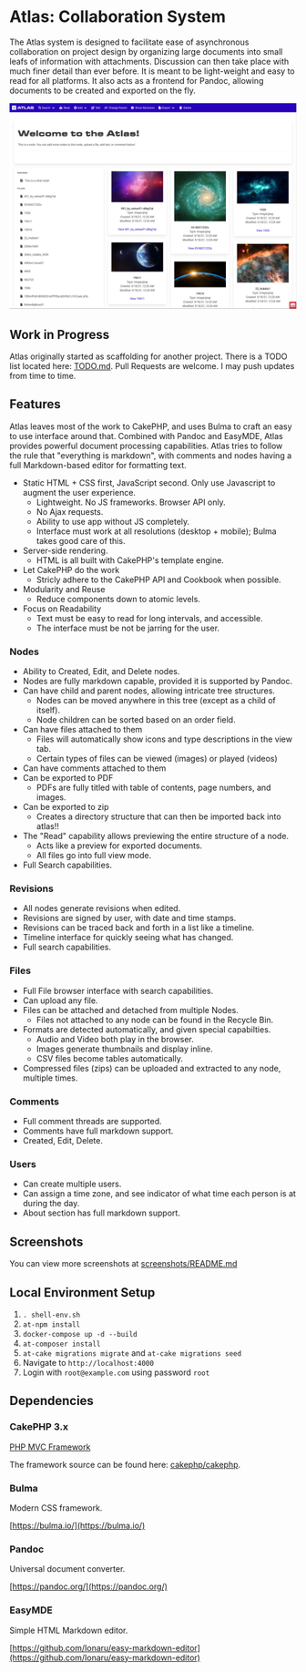 # Atlas: Collaboration System

The Atlas system is designed to facilitate ease of asynchronous collaboration on project design by organizing large documents into small leafs of information with attachments. Discussion can then take place with much finer detail than ever before. It is meant to be light-weight and easy to read for all platforms. It also acts as a frontend for Pandoc, allowing documents to be created and exported on the fly. 

![Welcome Node](screenshots/node1.png "Welcome Node")

## Work in Progress

Atlas originally started as scaffolding for another project. There is a TODO list located here: [TODO.md](TODO.md). Pull Requests are welcome. I may push updates from time to time.

## Features

Atlas leaves most of the work to CakePHP, and uses Bulma to craft an easy to use interface around that. Combined with Pandoc and EasyMDE, Atlas provides powerful document processing capabilities. Atlas tries to follow the rule that "everything is markdown", with comments and nodes having a full Markdown-based editor for formatting text. 

- Static HTML + CSS first, JavaScript second. Only use Javascript to augment the user experience.
    + Lightweight. No JS frameworks. Browser API only. 
    + No Ajax requests. 
    + Ability to use app without JS completely. 
    + Interface must work at all resolutions (desktop + mobile); Bulma takes good care of this.
- Server-side rendering.
    + HTML is all built with CakePHP's template engine. 
- Let CakePHP do the work
    + Stricly adhere to the CakePHP API and Cookbook when possible. 
- Modularity and Reuse
    + Reduce components down to atomic levels.
- Focus on Readability
    + Text must be easy to read for long intervals, and accessible. 
    + The interface must be not be jarring for the user. 

### Nodes

 - Ability to Created, Edit, and Delete nodes. 
 - Nodes are fully markdown capable, provided it is supported by Pandoc. 
 - Can have child and parent nodes, allowing intricate tree structures. 
    + Nodes can be moved anywhere in this tree (except as a child of itself). 
    + Node children can be sorted based on an order field.
 - Can have files attached to them
    + Files will automatically show icons and type descriptions in the view tab. 
    + Certain types of files can be viewed (images) or played (videos)
 - Can have comments attached to them
 - Can be exported to PDF
    + PDFs are fully titled with table of contents, page numbers, and images. 
 - Can be exported to zip
    + Creates a directory structure that can then be imported back into atlas!!
 - The "Read" capability allows previewing the entire structure of a node.
    + Acts like a preview for exported documents. 
    + All files go into full view mode. 
 - Full Search capabilities.

### Revisions
 - All nodes generate revisions when edited.
 - Revisions are signed by user, with date and time stamps. 
 - Revisions can be traced back and forth in a list like a timeline. 
 - Timeline interface for quickly seeing what has changed. 
 - Full search capabilities. 
### Files
 - Full File browser interface with search capabilities. 
 - Can upload any file.
 - Files can be attached and detached from multiple Nodes.
    + Files not attached to any node can be found in the Recycle Bin. 
 - Formats are detected automatically, and given special capabilties.
    + Audio and Video both play in the browser.
    + Images generate thumbnails and display inline.
    + CSV files become tables automatically. 
 - Compressed files (zips) can be uploaded and extracted to any node, multiple times. 

### Comments
 - Full comment threads are supported.
 - Comments have full markdown support.
 - Created, Edit, Delete.

### Users
 - Can create multiple users. 
 - Can assign a time zone, and see indicator of what time each person is at during the day. 
 - About section has full markdown support. 

## Screenshots

You can view more screenshots at [screenshots/README.md](screenshots/README.md)
## Local Environment Setup

1. `. shell-env.sh`
2. `at-npm install`
3. `docker-compose up -d --build`
4. `at-composer install`
5. `at-cake migrations migrate` and `at-cake migrations seed`
6. Navigate to `http://localhost:4000`
7. Login with `root@example.com` using password `root`

## Dependencies
### CakePHP 3.x

[PHP MVC Framework](https://cakephp.org/)

The framework source can be found here: [cakephp/cakephp](https://github.com/cakephp/cakephp).

### Bulma

Modern CSS framework.

[https://bulma.io/](https://bulma.io/)

### Pandoc

Universal document converter. 

[https://pandoc.org/](https://pandoc.org/)

### EasyMDE

Simple HTML Markdown editor. 

[https://github.com/Ionaru/easy-markdown-editor](https://github.com/Ionaru/easy-markdown-editor)
